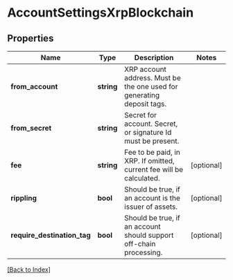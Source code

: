 # AccountSettingsXrpBlockchain

## Properties

Name | Type | Description | Notes
------------ | ------------- | ------------- | -------------
**from_account** | **string** | XRP account address. Must be the one used for generating deposit tags. |
**from_secret** | **string** | Secret for account. Secret, or signature Id must be present. |
**fee** | **string** | Fee to be paid, in XRP. If omitted, current fee will be calculated. | [optional]
**rippling** | **bool** | Should be true, if an account is the issuer of assets. | [optional]
**require_destination_tag** | **bool** | Should be true, if an account should support off-chain processing. | [optional]

[[Back to Index]](../index.md)

